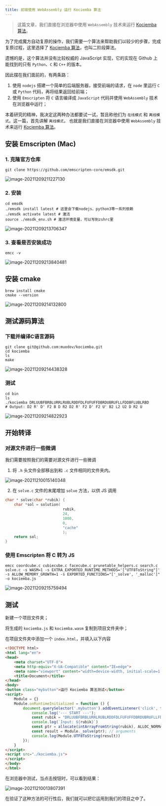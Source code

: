 ```yaml
---
title: 前端使用 WebAssembly 运行 Kociemba 算法
---
```


> 这篇文章，我们直接在浏览器中使用 `WebAssembly` 技术来运行 [Kociemba 算法](https://github.com/muodov/kociemba)。

<!--truncate-->

为了完成魔方自动复原的操作，我们需要一个算法来帮助我们以较少的步骤，完成复原过程，这里选择了 [Kociemba 算法](https://github.com/muodov/kociemba)，也叫二阶段算法。

遗憾的是，这个算法并没有比较权威的 JavaScript 实现，它的实现在 Github 上能找到的只有 `Python`、`C` 和 `C++` 的版本。

因此摆在我们面前的，有两条路：

1. 使用 `nodejs` 搭建一个简单的后端服务器，接受前端的请求，在 `node` 里运行 `C` 或 `Python` 代码，再将结果返回给前端；
2. 使用 `Emscripten` 将 `C` 语言编译成 `JavaScript` 代码并使用 `WebAssembly` 技术在浏览器中运行；

本着研究的精神，我决定这两种办法都要试一试，暂且称他们为 `在线模式` 和 `离线模式`。这一篇，首先讲解 `离线模式`， 也就是我们直接在浏览器中使用 `WebAssembly` 技术来运行 [Kociemba 算法](https://github.com/muodov/kociemba)。

## 安装 Emscripten (Mac)

### 1. 克隆官方仓库

```shell
git clone https://github.com/emscripten-core/emsdk.git 
```

![image-20211209211227130](https://zhuye-1308301598.file.myqcloud.com/markdown/image-20211209211227130.png)

### 2. 安装

```shell
cd emsdk
./emsdk install latest # 这里会下载nodejs、python3等一系列依赖
./emsdk activate latest # 激活
source ./emsdk_env.sh # 激活环境变量，可以写到zshrc里
```

![image-20211209213706347](https://zhuye-1308301598.file.myqcloud.com/markdown/image-20211209213706347.png)

### 3. 查看是否安装成功

```shell
emcc -v
```

![image-20211209213840481](https://zhuye-1308301598.file.myqcloud.com/markdown/image-20211209213840481.png)

##  安装 cmake

```shell
brew install cmake
cmake --version
```

![image-20211209214132800](https://zhuye-1308301598.file.myqcloud.com/markdown/image-20211209214132800.png)



## 测试源码算法

### 下载并编译C语言源码

```shell
git clone git@github.com:muodov/kociemba.git
cd kociemba
ls
make
```

![image-20211209214438328](https://zhuye-1308301598.file.myqcloud.com/markdown/image-20211209214438328.png)

### 测试

```shell
cd bin
ls
./kociemba DRLUUBFBRBLURRLRUBLRDDFDLFUFUFFDBRDUBRUFLLFDDBFLUBLRBD
# Output: D2 R' D' F2 B D R2 D2 R' F2 D' F2 U' B2 L2 U2 D R2 U
```

![image-20211209214822923](https://zhuye-1308301598.file.myqcloud.com/markdown/image-20211209214822923.png)



## 开始转译

### 对源文件进行一些微调

我们需要按照我们的需要对源文件进行一些微调

1. 将 `.h` 头文件全部移出到和 `.c` 文件相同的文件夹内。

![image-20211210015140348](https://zhuye-1308301598.file.myqcloud.com/markdown/image-20211210015140348.png)

2. 在 `solve.c` 文件的末尾增加 `solve` 方法，以供 JS 调用

```c
char * solve(char *rubik) {
    char *sol = solution(
                          rubik,
                          24,
                          1000,
                          0,
                          "cache"
                          );
    return sol;
}
```

### 使用 Emscripten 将 C 转为 JS

```shell
emcc coordcube.c cubiecube.c facecube.c prunetable_helpers.c search.c solve.c -s WASM=1 -s EXTRA_EXPORTED_RUNTIME_METHODS='["UTF8ToString"]' -s ALLOW_MEMORY_GROWTH=1 -s EXPORTED_FUNCTIONS="['_solve', '_malloc']" -o kociemba.js
```

![image-20211209215759494](https://zhuye-1308301598.file.myqcloud.com/markdown/image-20211209215759494.png)



## 测试

新建一个项目文件夹；

将生成的 `kociemba.js` 和 `kociemba.wasm` 复制到项目文件夹中；

在项目文件夹中添加一个 `index.html`，并填入以下内容

```html
<!DOCTYPE html>
<html lang="en">
<head>
    <meta charset="UTF-8">
    <meta http-equiv="X-UA-Compatible" content="IE=edge">
    <meta name="viewport" content="width=device-width, initial-scale=1.0">
    <title>Document</title>
</head>
<body>
<button class="mybutton">运行 Kociemba 算法测试</button>
<script>
    Module = {}
    Module.onRuntimeInitialized = function () {
        document.querySelector('.mybutton').addEventListener('click', function(){
            console.log('--- START ---');
            const rubik = "DRLUUBFBRBLURRLRUBLRDDFDLFUFUFFDBRDUBRUFLLFDDBFLUBLRBD"
            console.log(`Input: ${rubik}`)
            const ptr = allocate(intArrayFromString(rubik), ALLOC_NORMAL)
            const result = Module._solve(ptr); // arguments
            console.log(Module.UTF8ToString(result))
        });
    }
</script>
<script src="./kociemba.js">
</script>
</body>
</html>
```

在浏览器中测试，当点击按钮时，可以看到结果：

![image-20211210013807391](https://zhuye-1308301598.file.myqcloud.com/markdown/image-20211210013807391.png)

在验证了这种方法的可行性后，我们就可以把它运用到我们的项目之中了。
